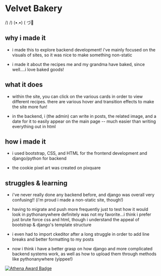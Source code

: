 # Velvet Bakery  
 /) /)
 (•.•)
 (  づ🍪

## why i made it
* i made this to explore backend development! i've mainly focused on the visuals of sites, so it was nice to make something non-static

* i made it about the recipes me and my grandma have baked, since well....i love baked goods!
 
## what it does
* within the site, you can click on the various cards in order to view different recipes. there are various hover and transition effects to make the site more fun!

* in the backend, i (the admin) can write in posts, the related image, and a date for it to easily appear on the main page -- much easier than writing everything out in html 

## how i made it
* i used bootstrap, CSS, and HTML for the frontend development and django/python for backend

* the cookie pixel art was created on pixquare

## struggles & learning
* i've never really done any backend before, and django was overall very confusing!! (i'm proud i made a non-static site, though!)

* having to migrate and push more frequently just to test how it would look in pythonanywhere definitely was not my favorite...i think i prefer just brute force css and html, though i understand the appeal of bootstrap & django's template structure

* i even had to import ckeditor after a long struggle in order to add line breaks and better formatting to my posts

* now i think i have a better grasp on how django and more complicated backend systems work, as well as how to upload them through methods like pythonanywhere (yippee!)

[![Athena Award Badge](https://img.shields.io/endpoint?url=https%3A%2F%2Faward.athena.hackclub.com%2Fapi%2Fbadge)](https://award.athena.hackclub.com?utm_source=readme)